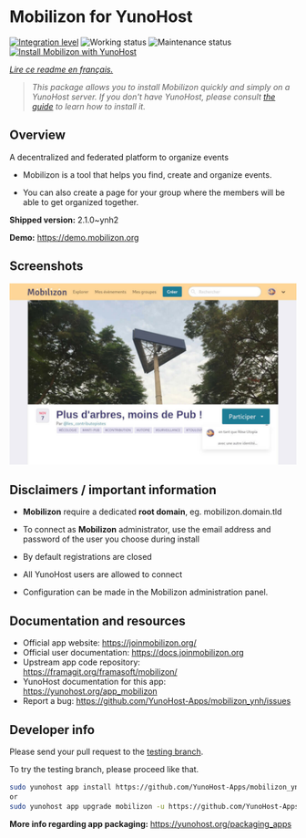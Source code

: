 <!--
N.B.: This README was automatically generated by https://github.com/YunoHost/apps/tree/master/tools/README-generator
It shall NOT be edited by hand.
-->

# Mobilizon for YunoHost

[![Integration level](https://dash.yunohost.org/integration/mobilizon.svg)](https://dash.yunohost.org/appci/app/mobilizon) ![Working status](https://ci-apps.yunohost.org/ci/badges/mobilizon.status.svg) ![Maintenance status](https://ci-apps.yunohost.org/ci/badges/mobilizon.maintain.svg)  
[![Install Mobilizon with YunoHost](https://install-app.yunohost.org/install-with-yunohost.svg)](https://install-app.yunohost.org/?app=mobilizon)

*[Lire ce readme en français.](./README_fr.md)*

> *This package allows you to install Mobilizon quickly and simply on a YunoHost server.
If you don't have YunoHost, please consult [the guide](https://yunohost.org/#/install) to learn how to install it.*

## Overview

A decentralized and federated platform to organize events

- Mobilizon is a tool that helps you find, create and organize events.

- You can also create a page for your group where the members will be able to get organized together.



**Shipped version:** 2.1.0~ynh2

**Demo:** https://demo.mobilizon.org

## Screenshots

![Screenshot of Mobilizon](./doc/screenshots/screenshot1.jpg)

## Disclaimers / important information

* **Mobilizon** require a dedicated **root domain**, eg. mobilizon.domain.tld
* To connect as **Mobilizon** administrator, use the email address and password of the user you choose during install
* By default registrations are closed
* All YunoHost users are allowed to connect

* Configuration can be made in the Mobilizon administration panel.

## Documentation and resources

* Official app website: <https://joinmobilizon.org/>
* Official user documentation: <https://docs.joinmobilizon.org>
* Upstream app code repository: <https://framagit.org/framasoft/mobilizon/>
* YunoHost documentation for this app: <https://yunohost.org/app_mobilizon>
* Report a bug: <https://github.com/YunoHost-Apps/mobilizon_ynh/issues>

## Developer info

Please send your pull request to the [testing branch](https://github.com/YunoHost-Apps/mobilizon_ynh/tree/testing).

To try the testing branch, please proceed like that.

``` bash
sudo yunohost app install https://github.com/YunoHost-Apps/mobilizon_ynh/tree/testing --debug
or
sudo yunohost app upgrade mobilizon -u https://github.com/YunoHost-Apps/mobilizon_ynh/tree/testing --debug
```

**More info regarding app packaging:** <https://yunohost.org/packaging_apps>
